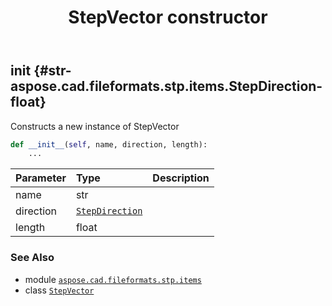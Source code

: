 ﻿---
title: StepVector constructor
second_title: Aspose.CAD for Python via .NET API References
description: 
type: docs
weight: 10
url: /aspose.cad.fileformats.stp.items/stepvector/__init__/
is_root: false
---

## __init__ {#str-aspose.cad.fileformats.stp.items.StepDirection-float}

Constructs a new instance of StepVector



```python
def __init__(self, name, direction, length):
    ...
```


| Parameter | Type | Description |
| :- | :- | :- |
| name | str |  |
| direction | [`StepDirection`](/cad/python-net/aspose.cad.fileformats.stp.items/stepdirection) |  |
| length | float |  |



### See Also
* module [`aspose.cad.fileformats.stp.items`](../../)
* class [`StepVector`](/cad/python-net/aspose.cad.fileformats.stp.items/stepvector)
